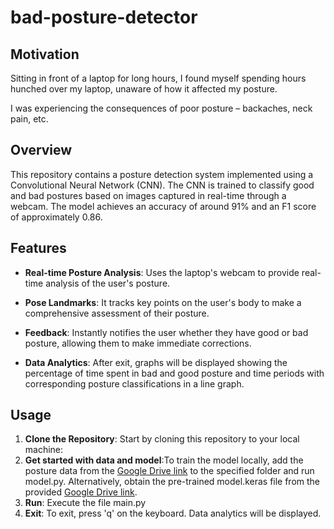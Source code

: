 # bad-posture-detector

## Motivation
Sitting in front of a laptop for long hours, I found myself spending hours hunched over my laptop, unaware of how it affected my posture.

I was experiencing the consequences of poor posture – backaches, neck pain, etc. 


## Overview

This repository contains a posture detection system implemented using a Convolutional Neural Network (CNN). The CNN is trained to classify good and bad postures based on images captured in real-time through a webcam. The model achieves an accuracy of around 91% and an F1 score of approximately 0.86.

## Features

- **Real-time Posture Analysis**: Uses the laptop's webcam to provide real-time analysis of the user's posture.

- **Pose Landmarks**: It tracks key points on the user's body to make a comprehensive assessment of their posture.

- **Feedback**: Instantly notifies the user whether they have good or bad posture, allowing them to make immediate corrections.

- **Data Analytics**: After exit, graphs will be displayed showing the percentage of time spent in bad and good posture and 
time periods with corresponding posture classifications in a line graph.

## Usage

1. **Clone the Repository**: Start by cloning this repository to your local machine:
2. **Get started with data and model**:To train the model locally, add the posture data from the [Google Drive link](https://drive.google.com/drive/folders/1wEEhLjiLXRKSM8nxcFO0FctLU7Eil-O0?usp=share_link) to the specified folder and run model.py. Alternatively, obtain the pre-trained model.keras file from the provided [Google Drive link](https://drive.google.com/drive/folders/1wEEhLjiLXRKSM8nxcFO0FctLU7Eil-O0?usp=share_link).
3. **Run**: Execute the file main.py
4. **Exit**: To exit, press 'q' on the keyboard. Data analytics will be displayed.


